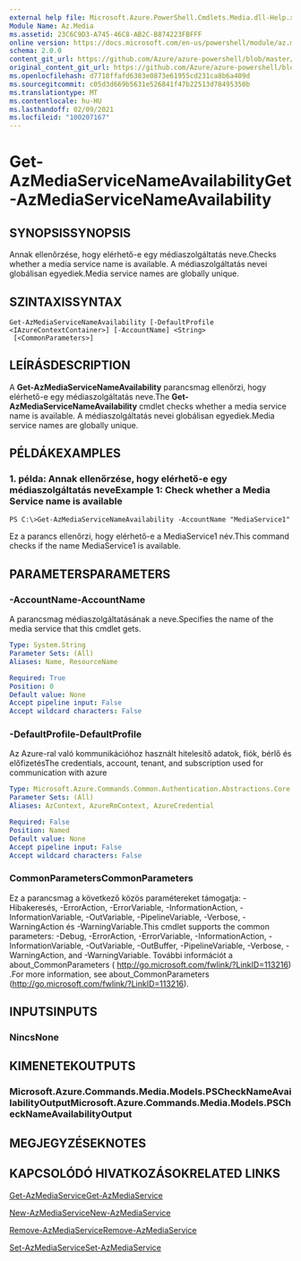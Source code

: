 ```yaml
---
external help file: Microsoft.Azure.PowerShell.Cmdlets.Media.dll-Help.xml
Module Name: Az.Media
ms.assetid: 23C6C9D3-A745-46C8-AB2C-B874223FBFFF
online version: https://docs.microsoft.com/en-us/powershell/module/az.media/get-azmediaservicenameavailability
schema: 2.0.0
content_git_url: https://github.com/Azure/azure-powershell/blob/master/src/Media/Media/help/Get-AzMediaServiceNameAvailability.md
original_content_git_url: https://github.com/Azure/azure-powershell/blob/master/src/Media/Media/help/Get-AzMediaServiceNameAvailability.md
ms.openlocfilehash: d7718ffafd6383e0873e61955cd231ca8b6a409d
ms.sourcegitcommit: c05d3d669b5631e526841f47b22513d78495350b
ms.translationtype: MT
ms.contentlocale: hu-HU
ms.lasthandoff: 02/09/2021
ms.locfileid: "100207167"
---
```

# <span data-ttu-id="353e3-101">Get-AzMediaServiceNameAvailability</span><span class="sxs-lookup"><span data-stu-id="353e3-101">Get-AzMediaServiceNameAvailability</span></span>

## <span data-ttu-id="353e3-102">SYNOPSIS</span><span class="sxs-lookup"><span data-stu-id="353e3-102">SYNOPSIS</span></span>
<span data-ttu-id="353e3-103">Annak ellenőrzése, hogy elérhető-e egy médiaszolgáltatás neve.</span><span class="sxs-lookup"><span data-stu-id="353e3-103">Checks whether a media service name is available.</span></span>
<span data-ttu-id="353e3-104">A médiaszolgáltatás nevei globálisan egyediek.</span><span class="sxs-lookup"><span data-stu-id="353e3-104">Media service names are globally unique.</span></span>

## <span data-ttu-id="353e3-105">SZINTAXIS</span><span class="sxs-lookup"><span data-stu-id="353e3-105">SYNTAX</span></span>

```
Get-AzMediaServiceNameAvailability [-DefaultProfile <IAzureContextContainer>] [-AccountName] <String>
 [<CommonParameters>]
```

## <span data-ttu-id="353e3-106">LEÍRÁS</span><span class="sxs-lookup"><span data-stu-id="353e3-106">DESCRIPTION</span></span>
<span data-ttu-id="353e3-107">A **Get-AzMediaServiceNameAvailability** parancsmag ellenőrzi, hogy elérhető-e egy médiaszolgáltatás neve.</span><span class="sxs-lookup"><span data-stu-id="353e3-107">The **Get-AzMediaServiceNameAvailability** cmdlet checks whether a media service name is available.</span></span>
<span data-ttu-id="353e3-108">A médiaszolgáltatás nevei globálisan egyediek.</span><span class="sxs-lookup"><span data-stu-id="353e3-108">Media service names are globally unique.</span></span>

## <span data-ttu-id="353e3-109">PÉLDÁK</span><span class="sxs-lookup"><span data-stu-id="353e3-109">EXAMPLES</span></span>

### <span data-ttu-id="353e3-110">1. példa: Annak ellenőrzése, hogy elérhető-e egy médiaszolgáltatás neve</span><span class="sxs-lookup"><span data-stu-id="353e3-110">Example 1: Check whether a Media Service name is available</span></span>
```
PS C:\>Get-AzMediaServiceNameAvailability -AccountName "MediaService1"
```

<span data-ttu-id="353e3-111">Ez a parancs ellenőrzi, hogy elérhető-e a MediaService1 név.</span><span class="sxs-lookup"><span data-stu-id="353e3-111">This command checks if the name MediaService1 is available.</span></span>

## <span data-ttu-id="353e3-112">PARAMETERS</span><span class="sxs-lookup"><span data-stu-id="353e3-112">PARAMETERS</span></span>

### <span data-ttu-id="353e3-113">-AccountName</span><span class="sxs-lookup"><span data-stu-id="353e3-113">-AccountName</span></span>
<span data-ttu-id="353e3-114">A parancsmag médiaszolgáltatásának a neve.</span><span class="sxs-lookup"><span data-stu-id="353e3-114">Specifies the name of the media service that this cmdlet gets.</span></span>

```yaml
Type: System.String
Parameter Sets: (All)
Aliases: Name, ResourceName

Required: True
Position: 0
Default value: None
Accept pipeline input: False
Accept wildcard characters: False
```

### <span data-ttu-id="353e3-115">-DefaultProfile</span><span class="sxs-lookup"><span data-stu-id="353e3-115">-DefaultProfile</span></span>
<span data-ttu-id="353e3-116">Az Azure-ral való kommunikációhoz használt hitelesítő adatok, fiók, bérlő és előfizetés</span><span class="sxs-lookup"><span data-stu-id="353e3-116">The credentials, account, tenant, and subscription used for communication with azure</span></span>

```yaml
Type: Microsoft.Azure.Commands.Common.Authentication.Abstractions.Core.IAzureContextContainer
Parameter Sets: (All)
Aliases: AzContext, AzureRmContext, AzureCredential

Required: False
Position: Named
Default value: None
Accept pipeline input: False
Accept wildcard characters: False
```

### <span data-ttu-id="353e3-117">CommonParameters</span><span class="sxs-lookup"><span data-stu-id="353e3-117">CommonParameters</span></span>
<span data-ttu-id="353e3-118">Ez a parancsmag a következő közös paramétereket támogatja: -Hibakeresés, -ErrorAction, -ErrorVariable, -InformationAction, -InformationVariable, -OutVariable, -PipelineVariable, -Verbose, -WarningAction és -WarningVariable.</span><span class="sxs-lookup"><span data-stu-id="353e3-118">This cmdlet supports the common parameters: -Debug, -ErrorAction, -ErrorVariable, -InformationAction, -InformationVariable, -OutVariable, -OutBuffer, -PipelineVariable, -Verbose, -WarningAction, and -WarningVariable.</span></span> <span data-ttu-id="353e3-119">További információt a about_CommonParameters ( http://go.microsoft.com/fwlink/?LinkID=113216) .</span><span class="sxs-lookup"><span data-stu-id="353e3-119">For more information, see about_CommonParameters (http://go.microsoft.com/fwlink/?LinkID=113216).</span></span>

## <span data-ttu-id="353e3-120">INPUTS</span><span class="sxs-lookup"><span data-stu-id="353e3-120">INPUTS</span></span>

### <span data-ttu-id="353e3-121">Nincs</span><span class="sxs-lookup"><span data-stu-id="353e3-121">None</span></span>

## <span data-ttu-id="353e3-122">KIMENETEK</span><span class="sxs-lookup"><span data-stu-id="353e3-122">OUTPUTS</span></span>

### <span data-ttu-id="353e3-123">Microsoft.Azure.Commands.Media.Models.PSCheckNameAvailabilityOutput</span><span class="sxs-lookup"><span data-stu-id="353e3-123">Microsoft.Azure.Commands.Media.Models.PSCheckNameAvailabilityOutput</span></span>

## <span data-ttu-id="353e3-124">MEGJEGYZÉSEK</span><span class="sxs-lookup"><span data-stu-id="353e3-124">NOTES</span></span>

## <span data-ttu-id="353e3-125">KAPCSOLÓDÓ HIVATKOZÁSOK</span><span class="sxs-lookup"><span data-stu-id="353e3-125">RELATED LINKS</span></span>

[<span data-ttu-id="353e3-126">Get-AzMediaService</span><span class="sxs-lookup"><span data-stu-id="353e3-126">Get-AzMediaService</span></span>](./Get-AzMediaService.md)

[<span data-ttu-id="353e3-127">New-AzMediaService</span><span class="sxs-lookup"><span data-stu-id="353e3-127">New-AzMediaService</span></span>](./New-AzMediaService.md)

[<span data-ttu-id="353e3-128">Remove-AzMediaService</span><span class="sxs-lookup"><span data-stu-id="353e3-128">Remove-AzMediaService</span></span>](./Remove-AzMediaService.md)

[<span data-ttu-id="353e3-129">Set-AzMediaService</span><span class="sxs-lookup"><span data-stu-id="353e3-129">Set-AzMediaService</span></span>](./Set-AzMediaService.md)


